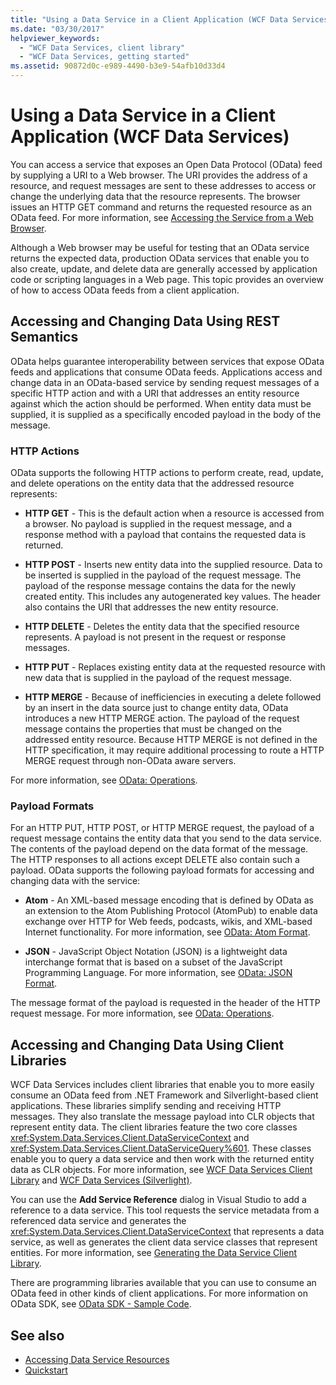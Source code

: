 ```yaml
---
title: "Using a Data Service in a Client Application (WCF Data Services)"
ms.date: "03/30/2017"
helpviewer_keywords: 
  - "WCF Data Services, client library"
  - "WCF Data Services, getting started"
ms.assetid: 90872d0c-e989-4490-b3e9-54afb10d33d4
---
```

# Using a Data Service in a Client Application (WCF Data Services)

You can access a service that exposes an Open Data Protocol (OData) feed by supplying a URI to a Web browser. The URI provides the address of a resource, and request messages are sent to these addresses to access or change the underlying data that the resource represents. The browser issues an HTTP GET command and returns the requested resource as an OData feed. For more information, see [Accessing the Service from a Web Browser](accessing-the-service-from-a-web-browser-wcf-data-services-quickstart.md).  
  
 Although a Web browser may be useful for testing that an OData service returns the expected data, production OData services that enable you to also create, update, and delete data are generally accessed by application code or scripting languages in a Web page. This topic provides an overview of how to access OData feeds from a client application.  
  
## Accessing and Changing Data Using REST Semantics  

 OData helps guarantee interoperability between services that expose OData feeds and applications that consume OData feeds. Applications access and change data in an OData-based service by sending request messages of a specific HTTP action and with a URI that addresses an entity resource against which the action should be performed. When entity data must be supplied, it is supplied as a specifically encoded payload in the body of the message.  
  
### HTTP Actions  

 OData supports the following HTTP actions to perform create, read, update, and delete operations on the entity data that the addressed resource represents:  
  
- **HTTP GET** - This is the default action when a resource is accessed from a browser. No payload is supplied in the request message, and a response method with a payload that contains the requested data is returned.  
  
- **HTTP POST** - Inserts new entity data into the supplied resource. Data to be inserted is supplied in the payload of the request message. The payload of the response message contains the data for the newly created entity. This includes any autogenerated key values. The header also contains the URI that addresses the new entity resource.  
  
- **HTTP DELETE** - Deletes the entity data that the specified resource represents. A payload is not present in the request or response messages.  
  
- **HTTP PUT** - Replaces existing entity data at the requested resource with new data that is supplied in the payload of the request message.  
  
- **HTTP MERGE** - Because of inefficiencies in executing a delete followed by an insert in the data source just to change entity data, OData introduces a new HTTP MERGE action. The payload of the request message contains the properties that must be changed on the addressed entity resource. Because HTTP MERGE is not defined in the HTTP specification, it may require additional processing to route a HTTP MERGE request through non-OData aware servers.  
  
 For more information, see [OData: Operations](https://www.odata.org/documentation/odata-version-2-0/operations/).
  
### Payload Formats  

 For an HTTP PUT, HTTP POST, or HTTP MERGE request, the payload of a request message contains the entity data that you send to the data service. The contents of the payload depend on the data format of the message. The HTTP responses to all actions except DELETE also contain such a payload. OData supports the following payload formats for accessing and changing data with the service:  
  
- **Atom** - An XML-based message encoding that is defined by OData as an extension to the Atom Publishing Protocol (AtomPub) to enable data exchange over HTTP for Web feeds, podcasts, wikis, and XML-based Internet functionality. For more information, see [OData: Atom Format](https://www.odata.org/documentation/odata-version-2-0/atom-format/).
  
- **JSON** - JavaScript Object Notation (JSON) is a lightweight data interchange format that is based on a subset of the JavaScript Programming Language. For more information, see [OData: JSON Format](https://www.odata.org/documentation/odata-version-2-0/json-format/).
  
 The message format of the payload is requested in the header of the HTTP request message. For more information, see [OData: Operations](https://www.odata.org/documentation/odata-version-2-0/operations/).
  
## Accessing and Changing Data Using Client Libraries  

 WCF Data Services includes client libraries that enable you to more easily consume an OData feed from .NET Framework and Silverlight-based client applications. These libraries simplify sending and receiving HTTP messages. They also translate the message payload into CLR objects that represent entity data. The client libraries feature the two core classes <xref:System.Data.Services.Client.DataServiceContext> and <xref:System.Data.Services.Client.DataServiceQuery%601>. These classes enable you to query a data service and then work with the returned entity data as CLR objects. For more information, see [WCF Data Services Client Library](wcf-data-services-client-library.md) and [WCF Data Services (Silverlight)](/previous-versions/windows/silverlight/dotnet-windows-silverlight/cc838234(v=vs.95)).  
  
 You can use the **Add Service Reference** dialog in Visual Studio to add a reference to a data service. This tool requests the service metadata from a referenced data service and generates the <xref:System.Data.Services.Client.DataServiceContext> that represents a data service, as well as generates the client data service classes that represent entities. For more information, see [Generating the Data Service Client Library](generating-the-data-service-client-library-wcf-data-services.md).  
  
 There are programming libraries available that you can use to consume an OData feed in other kinds of client applications. For more information on OData SDK, see [OData SDK - Sample Code](https://www.odata.org/ecosystem/#sdk).
  
## See also

- [Accessing Data Service Resources](accessing-data-service-resources-wcf-data-services.md)
- [Quickstart](quickstart-wcf-data-services.md)
